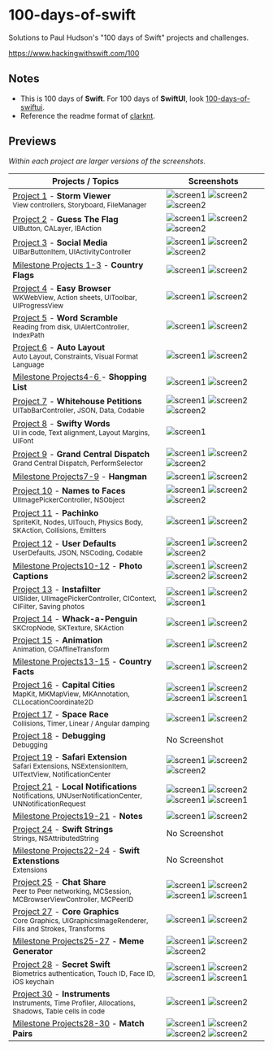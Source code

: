 # 100-days-of-swift

Solutions to Paul Hudson's "100 days of Swift" projects and challenges.

https://www.hackingwithswift.com/100

## Notes
- This is 100 days of **Swift**. For 100 days of **SwiftUI**, look [100-days-of-swiftui](https://github.com/fauzandwip/100-days-of-swiftui). 
- Reference the readme format of [clarknt](https://github.com/clarknt).

## Previews

*Within each project are larger versions of the screenshots.*

Projects / Topics  |  Screenshots
--- | ---
| [Project 1](01_Project1) - __Storm Viewer__ <br/><sub> View controllers, Storyboard, FileManager </sub> | ![screen1](01_Project1/screenshots/small/screen01.png) ![screen2](01_Project1/screenshots/small/screen02.png) ![screen2](01_Project1/screenshots/small/screen03.png) |
| [Project 2](02_Project1) - __Guess The Flag__ <br/><sub> UIButton, CALayer, IBAction </sub> | ![screen1](02_Project2/screenshots/small/screen01.png) ![screen2](02_Project2/screenshots/small/screen02.png) ![screen2](02_Project2/screenshots/small/screen03.png) |
| [Project 3](03_Project3) - __Social Media__ <br/><sub> UIBarButtonItem, UIActivityController </sub> | ![screen1](03_Project3/screenshots/small/screen01.png) ![screen2](03_Project3/screenshots/small/screen02.png) ![screen2](03_Project3/screenshots/small/screen03.png) |
| [Milestone Projects 1-3](04_Milestone-Projects1-3) - __Country Flags__ <br/><sub>  </sub> | ![screen1](04_Milestone-Projects1-3/screenshots/small/screen01.png) ![screen2](04_Milestone-Projects1-3/screenshots/small/screen02.png) |
| [Project 4](05_Project4) - __Easy Browser__ <br/><sub> WKWebView, Action sheets, UIToolbar, UIProgressView </sub> | ![screen1](05_Project4/screenshots/small/screen01.png) ![screen2](05_Project4/screenshots/small/screen02.png) |
| [Project 5](06_Project5) - __Word Scramble__ <br/><sub> Reading from disk, UIAlertController, IndexPath </sub> | ![screen1](06_Project5/screenshots/small/screen01.png) ![screen2](06_Project5/screenshots/small/screen02.png) |
| [Project 6](07_Project6) - __Auto Layout__ <br/><sub> Auto Layout, Constraints, Visual Format Language </sub> | ![screen1](07_Project6/screenshots/small/screen01.png) ![screen2](07_Project6/screenshots/small/screen02.png) |
| [Milestone Projects4-6 ](08_Milestone-Projecst4-6) - __Shopping List__ <br/><sub>  </sub> | ![screen1](08_Milestone-Projects4-6/screenshots/small/screen01.png) ![screen2](08_Milestone-Projects4-6/screenshots/small/screen02.png) |
| [Project 7](09_Project7) - __Whitehouse Petitions__ <br/><sub> UITabBarController, JSON, Data, Codable </sub> | ![screen1](09_Project7/screenshots/small/screen01.png) ![screen2](09_Project7/screenshots/small/screen02.png) ![screen2](09_Project7/screenshots/small/screen03.png) |
| [Project 8](10_Project8) - __Swifty Words__ <br/><sub> UI in code, Text alignment, Layout Margins, UIFont </sub> | ![screen1](10_Project8/screenshots/small/screen01.png) |
| [Project 9](11_Project9) - __Grand Central Dispatch__ <br/><sub> Grand Central Dispatch, PerformSelector </sub> | ![screen1](11_Project9/screenshots/small/screen01.png) ![screen2](11_Project9/screenshots/small/screen02.png) ![screen2](11_Project9/screenshots/small/screen03.png) |
| [Milestone Projects7-9](12_Milestone-Projects7-9) - __Hangman__ <br/><sub>  </sub> | ![screen1](12_Milestone-Projects7-9/screenshots/small/screen01.png) ![screen2](12_Milestone-Projects7-9/screenshots/small/screen02.png) |
| [Project 10](13_Project10) - __Names to Faces__ <br/><sub> UIImagePickerController, NSObject </sub> | ![screen1](13_Project10/screenshots/small/screen01.png) ![screen2](13_Project10/screenshots/small/screen02.png) ![screen2](13_Project10/screenshots/small/screen03.png) |
| [Project 11](14_Project11) - __Pachinko__ <br/><sub> SpriteKit, Nodes, UITouch, Physics Body, SKAction, Collisions, Emitters </sub> | ![screen1](14_Project11/screenshots/small/screen01.png) ![screen2](14_Project11/screenshots/small/screen02.png) |
| [Project 12](15_Project12) - __User Defaults__ <br/><sub> UserDefaults, JSON, NSCoding, Codable </sub> | ![screen1](15_Project12/screenshots/small/screen01.png) ![screen2](15_Project12/screenshots/small/screen02.png) ![screen2](15_Project12/screenshots/small/screen03.png) |
| [Milestone Projects10-12](16_Milestone-Projects10-12) - __Photo Captions__ <br/><sub>  </sub> | ![screen1](16_Milestone-Projects10-12/screenshots/small/screen01.png) ![screen2](16_Milestone-Projects10-12/screenshots/small/screen02.png) ![screen2](16_Milestone-Projects10-12/screenshots/small/screen03.png) ![screen2](16_Milestone-Projects10-12/screenshots/small/screen04.png) |
| [Project 13](17_Project13) - __Instafilter__ <br/><sub> UISlider, UIImagePickerController, CIContext, CIFilter, Saving photos </sub> | ![screen1](17_Project13/screenshots/small/screen01.png) ![screen2](17_Project13/screenshots/small/screen02.png) ![screen1](17_Project13/screenshots/small/screen03.png) |
| [Project 14](18_Project14) - __Whack-a-Penguin__ <br/><sub> SKCropNode, SKTexture, SKAction </sub> | ![screen1](18_Project14/screenshots/small/screen01.png) ![screen2](18_Project14/screenshots/small/screen02.png) |
| [Project 15](19_Project15) - __Animation__ <br/><sub> Animation, CGAffineTransform </sub> | ![screen1](19_Project15/screenshots/small/screen01.png) ![screen2](19_Project15/screenshots/small/screen02.png) |
| [Milestone Projects13-15](20_Milestone-Projects13-15) - __Country Facts__ <br/><sub>  </sub> | ![screen1](20_Milestone-Projects13-15/screenshots/small/screen01.png) ![screen2](20_Milestone-Projects13-15/screenshots/small/screen02.png) |
| [Project 16](21_Project16) - __Capital Cities__ <br/><sub> MapKit, MKMapView, MKAnnotation, CLLocationCoordinate2D </sub> | ![screen1](21_Project16/screenshots/small/screen01.png) ![screen2](21_Project16/screenshots/small/screen02.png) ![screen1](21_Project16/screenshots/small/screen03.png) ![screen1](21_Project16/screenshots/small/screen04.png)|
| [Project 17](22_Project17) - __Space Race__ <br/><sub> Collisions, Timer, Linear / Angular damping </sub> | ![screen1](22_Project17/screenshots/small/screen01.png) ![screen2](22_Project17/screenshots/small/screen02.png) |
| [Project 18](23_Project18) - __Debugging__ <br/><sub> Debugging </sub> | No Screenshot |
| [Project 19](24_Project19) - __Safari Extension__ <br/><sub> Safari Extensions, NSExtensionItem, UITextView, NotificationCenter</sub> | ![screen1](24_Project19/screenshots/small/screen01.png) ![screen2](24_Project19/screenshots/small/screen02.png) ![screen2](24_Project19/screenshots/small/screen03.png) |
| [Project 21](25_Project21) - __Local Notifications__ <br/><sub> Notifications, UNUserNotificationCenter, UNNotificationRequest </sub> | ![screen1](25_Project21/screenshots/small/screen01.png) ![screen2](25_Project21/screenshots/small/screen02.png) ![screen1](25_Project21/screenshots/small/screen03.png) ![screen1](25_Project21/screenshots/small/screen04.png) |
| [Milestone Projects19-21](26_Milestone-Projects19-21) - __Notes__ <br/><sub>  </sub> | ![screen1](26_Milestone-Projects19-21/screenshots/small/screen01.png) ![screen2](26_Milestone-Projects19-21/screenshots/small/screen02.png) |
| [Project 24](27_Project24) - __Swift Strings__ <br/><sub> Strings, NSAttributedString </sub> | No Screenshot |
| [Milestone Projects22-24](28_Milestone-Projects22-24) - __Swift Extenstions__ <br/><sub> Extensions </sub> | No Screenshot |
| [Project 25](29_Project25) - __Chat Share__ <br/><sub> Peer to Peer networking, MCSession, MCBrowserViewController, MCPeerID </sub> | ![screen1](29_Project25/screenshots/small/screen01.png) ![screen2](29_Project25/screenshots/small/screen02.png) ![screen1](29_Project25/screenshots/small/screen03.png) ![screen1](29_Project25/screenshots/small/screen04.png) |
| [Project 27](30_Project27) - __Core Graphics__ <br/><sub> Core Graphics, UIGraphicsImageRenderer, Fills and Strokes, Transforms </sub> | ![screen1](30_Project27/screenshots/small/screen01.png) ![screen2](30_Project27/screenshots/small/screen02.png) |
| [Milestone Projects25-27](31_Milestone-Projects25-27) - __Meme Generator__ <br/><sub>  </sub> | ![screen1](31_Milestone-Projects25-27/screenshots/small/screen01.png) ![screen2](31_Milestone-Projects25-27/screenshots/small/screen02.png) ![screen2](31_Milestone-Projects25-27/screenshots/small/screen03.png) |
| [Project 28](32_Project28) - __Secret Swift__ <br/><sub> Biometrics authentication, Touch ID, Face ID, iOS keychain </sub> | ![screen1](32_Project28/screenshots/small/screen01.png) ![screen2](32_Project28/screenshots/small/screen02.png) ![screen1](32_Project28/screenshots/small/screen03.png) ![screen1](32_Project28/screenshots/small/screen04.png) |
| [Project 30](33_Project30) - __Instruments__ <br/><sub> Instruments, Time Profiler, Allocations, Shadows, Table cells in code </sub> | ![screen1](33_Project30/screenshots/small/screen01.png) ![screen2](33_Project30/screenshots/small/screen02.png) |
| [Milestone Projects28-30](34_Milestone-Projects28-30_self) - __Match Pairs__ <br/><sub>  </sub> | ![screen1](34_Milestone-Projects28-30_self/screenshots/small/screen01.png) ![screen2](34_Milestone-Projects28-30_self/screenshots/small/screen02.png) ![screen2](34_Milestone-Projects28-30_self/screenshots/small/screen03.png) ![screen2](34_Milestone-Projects28-30_self/screenshots/small/screen04.png) |

